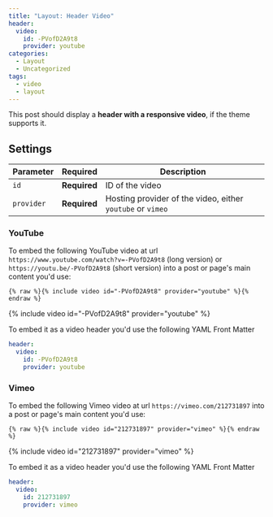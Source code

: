 ```yaml
---
title: "Layout: Header Video"
header:
  video:
    id: -PVofD2A9t8
    provider: youtube
categories:
  - Layout
  - Uncategorized
tags:
  - video
  - layout
---
```


This post should display a **header with a responsive video**, if the theme supports it.

## Settings

| Parameter  | Required     | Description |
|----------  |---------     | ----------- |
| `id`       | **Required** | ID of the video |
| `provider` | **Required** | Hosting provider of the video, either `youtube` or `vimeo` |

### YouTube

To embed the following YouTube video at url `https://www.youtube.com/watch?v=-PVofD2A9t8` (long version) or `https://youtu.be/-PVofD2A9t8` (short version) into a post or page's main content you'd use: 

```liquid
{% raw %}{% include video id="-PVofD2A9t8" provider="youtube" %}{% endraw %}
```

{% include video id="-PVofD2A9t8" provider="youtube" %}

To embed it as a video header you'd use the following YAML Front Matter

```yaml
header:
  video:
    id: -PVofD2A9t8
    provider: youtube
```

### Vimeo

To embed the following Vimeo video at url `https://vimeo.com/212731897` into a post or page's main content you'd use: 

```liquid
{% raw %}{% include video id="212731897" provider="vimeo" %}{% endraw %}
```

{% include video id="212731897" provider="vimeo" %}

To embed it as a video header you'd use the following YAML Front Matter

```yaml
header:
  video:
    id: 212731897
    provider: vimeo
```
